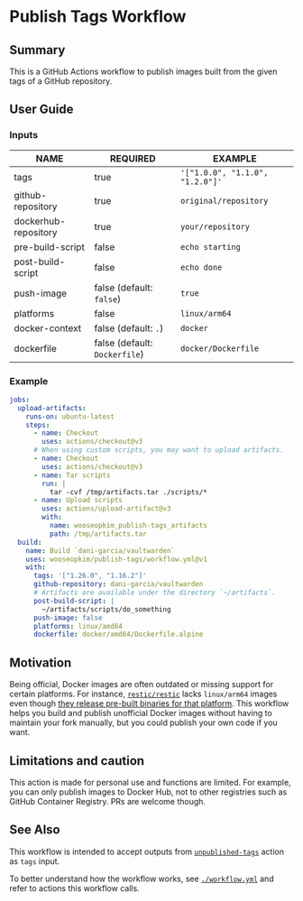 # Publish Tags Workflow

## Summary

This is a GitHub Actions workflow to publish images built from the given tags of a GitHub repository.

## User Guide

### Inputs

|NAME|REQUIRED|EXAMPLE|
|-|-|-|
|tags|true|`'["1.0.0", "1.1.0", "1.2.0"]'`|
|github-repository|true|`original/repository`|
|dockerhub-repository|true|`your/repository`|
|pre-build-script|false|`echo starting`|
|post-build-script|false|`echo done`|
|push-image|false (default: `false`)|`true`|
|platforms|false|`linux/arm64`|
|docker-context|false (default: `.`)|`docker`|
|dockerfile|false (default: `Dockerfile`)|`docker/Dockerfile`|

### Example

```yaml
jobs:
  upload-artifacts:
    runs-on: ubuntu-latest
    steps:
      - name: Checkout
        uses: actions/checkout@v3
      # When using custom scripts, you may want to upload artifacts.
      - name: Checkout
        uses: actions/checkout@v3
      - name: Tar scripts
        run: |
          tar -cvf /tmp/artifacts.tar ./scripts/*
      - name: Upload scripts
        uses: actions/upload-artifact@v3
        with:
          name: wooseopkim_publish-tags_artifacts
          path: /tmp/artifacts.tar
  build:
    name: Build `dani-garcia/vaultwarden`
    uses: wooseopkim/publish-tags/workflow.yml@v1
    with:
      tags: '["1.26.0", "1.16.2"]'
      github-repository: dani-garcia/vaultwarden
      # Artifacts are available under the directory `~/artifacts`.
      post-build-script: |
        ~/artifacts/scripts/do_something
      push-image: false
      platforms: linux/amd64
      dockerfile: docker/amd64/Dockerfile.alpine
```

## Motivation

Being official, Docker images are often outdated or missing support for certain platforms. For instance, [`restic/restic`](https://hub.docker.com/r/restic/restic) lacks `linux/arm64` images even though [they release pre-built binaries for that platform](https://github.com/restic/restic/releases). This workflow helps you build and publish unofficial Docker images without having to maintain your fork manually, but you could publish your own code if you want.

## Limitations and caution

This action is made for personal use and functions are limited. For example, you can only publish images to Docker Hub, not to other registries such as GitHub Container Registry. PRs are welcome though.

## See Also

This workflow is intended to accept outputs from [`unpublished-tags`](https://github.com/marketplace/actions/unpublished-tags) action as `tags` input.

To better understand how the workflow works, see [`./workflow.yml`](./workflow.yml) and refer to actions this workflow calls.
